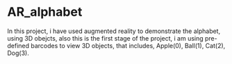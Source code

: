 # AR_alphabet
In this project, i have used augmented reality to demonstrate the alphabet, using 3D obejcts, also this is the first stage of the project,
i am using pre-defined barcodes to view 3D objects, that includes, Apple(0), Ball(1), Cat(2), Dog(3).
